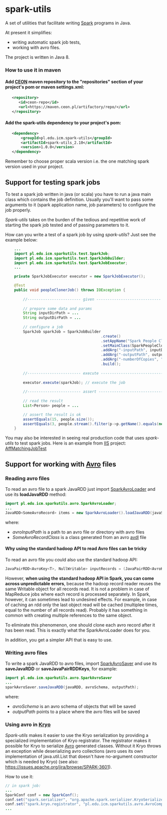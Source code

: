 # spark-utils
A set of utilities that facilitate writing [Spark](http://spark.apache.org/) programs in Java.

At present it simplifies:
* writing automatic spark job tests,
* working with avro files.

The project is written in Java 8.

### How to use it in maven ##
#### Add [CEON](http://ceon.pl/in-english) maven repository to the "repositories" section of your project's pom or maven settings.xml:
```xml
   <repository>
      <id>ceon-repo</id>
	  <url>https://maven.ceon.pl/artifactory/repo/</url>
   </repository>
```
#### Add the spark-utils dependency to your project's pom:
```xml
   <dependency>
       <groupId>pl.edu.icm.spark-utils</groupId>
       <artifactId>spark-utils_2.10</artifactId>
       <version>1.0.0</version>
   </dependency>
```
Remember to choose proper scala version i.e. the one matching spark version used in your project.

## Support for testing spark jobs
To test a spark job written in java (or scala) you have to run a java main class which contains the job definition. Usually you'll want to pass some arguments to it (spark application name, job parameters) to configure the job properly.

*Spark-utils* takes on the burden of the tedious and repetitive work of starting the spark job tested and of passing parameters to it.

How can you write a test of a spark job by using *spark-utils*? Just see the example below:

```java
    ...
    import pl.edu.icm.sparkutils.test.SparkJob;
    import pl.edu.icm.sparkutils.test.SparkJobBuilder;
    import pl.edu.icm.sparkutils.test.SparkJobExecutor;
    ...

    private SparkJobExecutor executor = new SparkJobExecutor();

    @Test
    public void peopleClonerJob() throws IOException {
        
        //------------------------ given -----------------------------
        
        // prepare some data and params
        String inputDirPath = ...
        String outputDirPath = ...
        
        // configure a job
        SparkJob sparkJob = SparkJobBuilder
                                           .create()
                                           .setAppName("Spark People Cloner")
                                           .setMainClass(SparkPeopleCloner.class) // main class with the job definition
                                           .addArg("-inputPath", inputDirPath)
                                           .addArg("-outputPath", outputDirPath)
                                           .addArg("-numberOfCopies", "3")
                                           .build();
        
        //------------------------ execute -----------------------------
        
        executor.execute(sparkJob); // execute the job
        
        //------------------------ assert -----------------------------
        
        // read the result
        List<Person> people = ... 

        // assert the result is ok
        assertEquals(15, people.size());
        assertEquals(3, people.stream().filter(p->p.getName().equals(new Utf8("Stieg Larsson"))).count());
    }
```
You may also be interested in seeing real production code that uses *spark-utils* to test spark jobs. Here is an example from [IIS](https://github.com/openaire/iis) project: [AffMatchingJobTest](https://github.com/openaire/iis/blob/cdh5/iis-wf/iis-wf-affmatching/src/test/java/eu/dnetlib/iis/wf/affmatching/AffMatchingJobTest.java)

## Support for working with [Avro](https://avro.apache.org) files
### Reading avro files

To read an avro file to a spark JavaRDD just import [SparkAvroLoader](https://github.com/CeON/spark-utils/blob/master/src/main/java/pl/edu/icm/sparkutils/avro/SparkAvroLoader.java) and use its **loadJavaRDD** method:
```java
import pl.edu.icm.sparkutils.avro.SparkAvroLoader;
...
JavaRDD<SomeAvroRecord> items = new SparkAvroLoader().loadJavaRDD(javaSparkContext, avroInputPath, someAvroRecordClass);
```
where:
* *avroInputPath* is a path to an avro file or directory with avro files
* *SomeAvroRecordClass* is a class generated from an avro [avdl](https://avro.apache.org/docs/1.7.5/idl.html) file

#### Why using the standard hadoop API to read Avro files can be tricky
To read an avro file you could also use the standard hadoop API:

```java
JavaPairRDD<AvroKey<T>, NullWritable> inputRecords = (JavaPairRDD<AvroKey<T>, NullWritable>) sc.newAPIHadoopFile(avroDatastorePath, AvroKeyInputFormat.class, avroRecordClass, NullWritable.class, job.getConfiguration());
```

However, **when using the standard hadoop API in Spark, you can come across unpredictable errors**, because the hadoop record reader reuses the same Writable object for all records read. It is not a problem in case of MapReduce jobs where each record is processed separately. In Spark, however, it can sometimes lead to undesired effects. For example, in case of caching an rdd only the last object read will be cached (multiplee times, equal to the number of all records read). Probably it has something in common with creating multiple references to the same object.

To eliminate this phenomenon, one should clone each avro record after it has been read. This is exactly what the SparkAvroLoader does for you.

In addition, you get a simpler API that is easy to use.



### Writing avro files
To write a spark JavaRDD to avro files, import [SparkAvroSaver](https://github.com/CeON/spark-utils/blob/master/src/main/java/pl/edu/icm/sparkutils/avro/SparkAvroSaver.java) and use its **saveJavaRDD** or **saveJavaPairRDDKeys**, for example:

```java
import pl.edu.icm.sparkutils.avro.SparkAvroSaver
...
sparkAvroSaver.saveJavaRDD(javaRDD, avroSchema, outputPath);
```
where:
* *avroSchema* is an avro schema of objects that will be saved
* *outputPath* points to a place where the avro files will be saved


### Using avro in [Kryo](https://github.com/EsotericSoftware/kryo)

*Spark-utils* makes it easier to use the Kryo serialization by providing a specialized implementation of Kryo registrator. The registrator makes it possible for Kryo to serialize [Avro](https://avro.apache.org) generated classes. Without it Kryo throws an exception while deserializing avro collections (avro uses its own implementation of java.util.List that doesn't have no-argument constructor which is needed by Kryo) (see also: https://issues.apache.org/jira/browse/SPARK-3601).

How to use it:
```java
// in spark job:
...
SparkConf conf = new SparkConf();
conf.set("spark.serializer", "org.apache.spark.serializer.KryoSerializer");
conf.set("spark.kryo.registrator", "pl.edu.icm.sparkutils.avro.AvroCompatibleKryoRegistrator");
...
```


